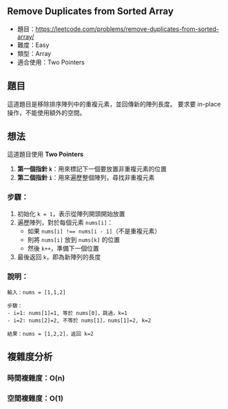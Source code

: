 ## Remove Duplicates from Sorted Array

- 題目：https://leetcode.com/problems/remove-duplicates-from-sorted-array/
- 難度：Easy
- 類型：Array
- 適合使用：Two Pointers

## 題目

這道題目是移除排序陣列中的重複元素，並回傳新的陣列長度。
要求要 in-place 操作，不能使用額外的空間。

## 想法

這道題目使用 **Two Pointers**

1. **第一個指針 `k`**：用來標記下一個要放置非重複元素的位置
2. **第二個指針 `i`**：用來遍歷整個陣列，尋找非重複元素

### 步驟：

1. 初始化 `k = 1`，表示從陣列開頭開始放置
2. 遍歷陣列，對於每個元素 `nums[i]`：
   - 如果 `nums[i] !== nums[i - 1]`（不是重複元素）
   - 則將 `nums[i]` 放到 `nums[k]` 的位置
   - 然後 `k++`，準備下一個位置
3. 最後返回 `k`，即為新陣列的長度

### 說明：
```
輸入：nums = [1,1,2]

步驟：
- i=1: nums[1]=1, 等於 nums[0]，跳過，k=1
- i=2: nums[2]=2, 不等於 nums[1]，nums[1]=2, k=2

結果：nums = [1,2,2]，返回 k=2
```

## 複雜度分析

### 時間複雜度：O(n)
### 空間複雜度：O(1)
